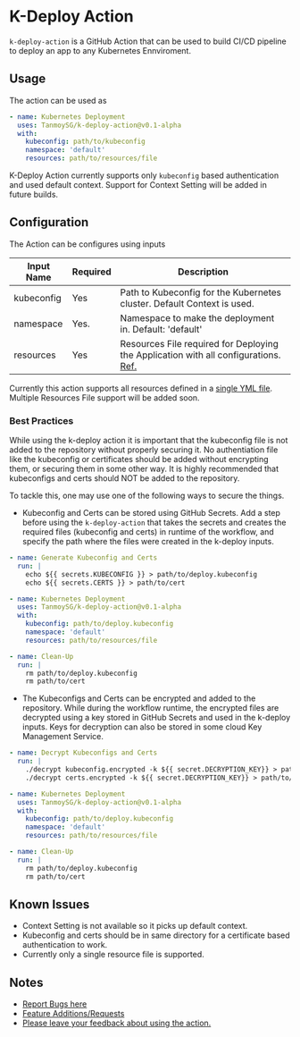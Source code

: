 # K-Deploy Action

`k-deploy-action` is a GitHub Action that can be used to build CI/CD pipeline to deploy an app to any Kubernetes Ennviroment.

## Usage

The action can be used as

```yaml
- name: Kubernetes Deployment
  uses: TanmoySG/k-deploy-action@v0.1-alpha
  with:
    kubeconfig: path/to/kubeconfig
    namespace: 'default'
    resources: path/to/resources/file
```

K-Deploy Action currently supports only `kubeconfig` based authentication and used default context. Support for Context Setting will be added in future builds. 

## Configuration

The Action can be configures using inputs

| Input Name | Required | Description |
| ---------- | -------- | ----------- |
| kubeconfig | Yes      | Path to Kubeconfig for the Kubernetes cluster. Default Context is used. |
| namespace  | Yes.     | Namespace to make the deployment in. Default: 'default' |
| resources  | Yes      | Resources File required for Deploying the Application with all configurations. [Ref.](https://kubernetes.io/docs/concepts/cluster-administration/manage-deployment/) |

Currently this action supports all resources defined in a [single YML file](https://kubernetes.io/docs/concepts/cluster-administration/manage-deployment/). Multiple Resources File support will be added soon.

### Best Practices

While using the k-deploy action it is important that the kubeconfig file is not added to the repository without properly securing it. No authentiation file like the kubeconfig or certificates should be added without encrypting them, or securing them in some other way. It is highly recommended that kubeconfigs and certs should NOT be added to the repository. 

To tackle this, one may use one of the following ways to secure the things.

- Kubeconfig and Certs can be stored using GitHub Secrets. Add a step before using the `k-deploy-action` that takes the secrets and creates the required files (kubeconfig and certs) in runtime of the workflow, and specify the path where the files were created in the k-deploy inputs.

```yml
- name: Generate Kubeconfig and Certs
  run: |
    echo ${{ secrets.KUBECONFIG }} > path/to/deploy.kubeconfig
    echo ${{ secrets.CERTS }} > path/to/cert

- name: Kubernetes Deployment
  uses: TanmoySG/k-deploy-action@v0.1-alpha
  with:
    kubeconfig: path/to/deploy.kubeconfig
    namespace: 'default'
    resources: path/to/resources/file

- name: Clean-Up
  run: |
    rm path/to/deploy.kubeconfig
    rm path/to/cert
```

- The Kubeconfigs and Certs can be encrypted and added to the repository. While during the workflow runtime, the encrypted files are decrypted using a key stored in GitHub Secrets and used in the k-deploy inputs. Keys for decryption can also be stored in some cloud Key Management Service.

```yml
- name: Decrypt Kubeconfigs and Certs
  run: |
    ./decrypt kubeconfig.encrypted -k ${{ secret.DECRYPTION_KEY}} > path/to/deploy.kubeconfig
    ./decrypt certs.encrypted -k ${{ secret.DECRYPTION_KEY}} > path/to/cert

- name: Kubernetes Deployment
  uses: TanmoySG/k-deploy-action@v0.1-alpha
  with:
    kubeconfig: path/to/deploy.kubeconfig
    namespace: 'default'
    resources: path/to/resources/file

- name: Clean-Up
  run: |
    rm path/to/deploy.kubeconfig
    rm path/to/cert
```

## Known Issues

- Context Setting is not available so it picks up default context.
- Kubeconfig and certs should be in same directory for a certificate based authentication to work.
- Currently only a single resource file is supported.

## Notes

- [Report Bugs here](https://github.com/TanmoySG/k-deploy-action/issues/new?assignees=&labels=bug&template=bug_report.md&title=%5BBug+Fix%5D)
- [Feature Additions/Requests](https://github.com/TanmoySG/k-deploy-action/issues/new?assignees=TanmoySG&labels=enhancement&template=feature-development.md&title=%5BFeature%5D)
- [Please leave your feedback about using the action.](https://github.com/TanmoySG/k-deploy-action/issues/new?assignees=&labels=&template=feedback.md&title=%5BFeedback%5D)
